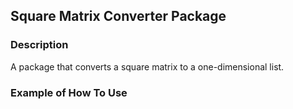 ## Square Matrix Converter Package

### Description

A package that converts a square matrix to a one-dimensional list.

### Example of How To Use


